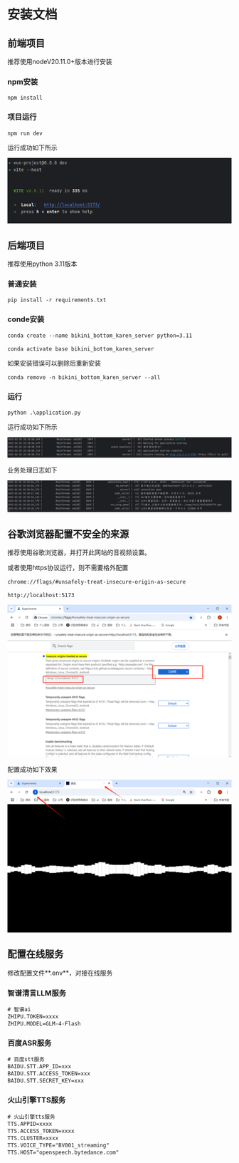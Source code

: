 # 安装文档

## 前端项目

推荐使用nodeV20.11.0+版本进行安装

### npm安装

```
npm install
```

### 项目运行

```
npm run dev
```

运行成功如下所示

![image-20250228202302641](deploy.assets/image-20250228202302641.png)



## 后端项目

推荐使用python 3.11版本

### 普通安装

```
pip install -r requirements.txt
```



### conde安装

```
conda create --name bikini_bottom_karen_server python=3.11
```

```
conda activate base bikini_bottom_karen_server
```

如果安装错误可以删除后重新安装

```
conda remove -n bikini_bottom_karen_server --all
```



### 运行

```
python .\application.py
```

运行成功如下所示

![image-20250228201838398](deploy.assets/image-20250228201838398.png)



业务处理日志如下

![image-20250228202121783](deploy.assets/image-20250228202121783.png)



## 谷歌浏览器配置不安全的来源

推荐使用谷歌浏览器，并打开此网站的音视频设置。

或者使用https协议运行，则不需要格外配置

```
chrome://flags/#unsafely-treat-insecure-origin-as-secure
```

```
http://localhost:5173
```

![image-20250228202624639](deploy.assets/image-20250228202624639.png)

配置成功如下效果

![image-20250228202922182](deploy.assets/image-20250228202922182.png)

## 配置在线服务

修改配置文件**.env**，对接在线服务

### 智谱清言LLM服务

```
# 智谱ai
ZHIPU.TOKEN=xxxx
ZHIPU.MODEL=GLM-4-Flash
```

### 百度ASR服务

```
# 百度stt服务
BAIDU.STT.APP_ID=xxx
BAIDU.STT.ACCESS_TOKEN=xxx
BAIDU.STT.SECRET_KEY=xxx
```

### 火山引擎TTS服务

```
# 火山引擎tts服务
TTS.APPID=xxxx
TTS.ACCESS_TOKEN=xxxx
TTS.CLUSTER=xxxx
TTS.VOICE_TYPE="BV001_streaming"
TTS.HOST="openspeech.bytedance.com"
```

